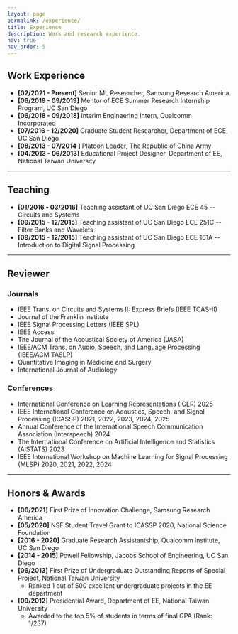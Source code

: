 ```yaml
---
layout: page
permalink: /experience/
title: Experience
description: Work and research experience.
nav: true
nav_order: 5
---
```


## Work Experience

- **[02/2021 - Present]** Senior ML Researcher, Samsung Research America
- **[06/2019 - 09/2019]** Mentor of ECE Summer Research Internship Program, UC San Diego
- **[06/2018 - 09/2018]** Interim Engineering Intern, Qualcomm Incorporated
- **[07/2016 - 12/2020]** Graduate Student Researcher, Department of ECE, UC San Diego
- **[08/2013 - 07/2014 ]** Platoon Leader, The Republic of China Army
- **[04/2013 - 06/2013]** Educational Project Designer, Department of EE, National Taiwan University 

---

## Teaching
- **[01/2016 - 03/2016]** Teaching assistant of UC San Diego ECE 45 -- Circuits and Systems
- **[09/2015 - 12/2015]** Teaching assistant of UC San Diego ECE 251C -- Filter Banks and Wavelets
- **[09/2015 - 12/2015]** Teaching assistant of UC San Diego ECE 161A -- Introduction to Digital Signal Processing

---

## Reviewer
### Journals
- IEEE Trans. on Circuits and Systems II: Express Briefs (IEEE TCAS-II)
- Journal of the Franklin Institute
- IEEE Signal Processing Letters (IEEE SPL)
- IEEE Access
- The Journal of the Acoustical Society of America (JASA)
- IEEE/ACM Trans. on Audio, Speech, and Language Processing (IEEE/ACM TASLP)
- Quantitative Imaging in Medicine and Surgery
- International Journal of Audiology
### Conferences
- International Conference on Learning Representations (ICLR) 2025
- IEEE International Conference on Acoustics, Speech, and Signal Processing (ICASSP) 2021, 2022, 2023, 2024, 2025
- Annual Conference of the International Speech Communication Association (Interspeech) 2024
- The International Conference on Artificial Intelligence and Statistics (AISTATS) 2023
- IEEE International Workshop on Machine Learning for Signal Processing (MLSP) 2020, 2021, 2022, 2024

---

## Honors & Awards
- **[06/2021]** First Prize of Innovation Challenge, Samsung Research America
- **[05/2020]** NSF Student Travel Grant to ICASSP 2020, National Science Foundation
- **[2016 - 2020]** Graduate Research Assistantship, Qualcomm Institute, UC San Diego
- **[2014 - 2015]** Powell Fellowship, Jacobs School of Engineering, UC San Diego
- **[06/2013]** First Prize of Undergraduate Outstanding Reports of Special Project, National Taiwan University
  - Ranked 1 out of 500 excellent undergraduate projects in the EE department
- **[09/2012]** Presidential Award, Department of EE, National Taiwan University 
  - Awarded to the top 5\% of students in terms of final GPA (Rank: 1/237)
